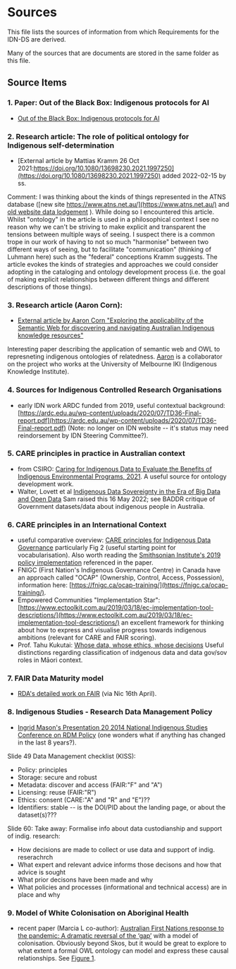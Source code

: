 # Sources

This file lists the sources of information from which Requirements for the IDN-DS are derived.

Many of the sources that are documents are stored in the same folder as this file.

## Source Items

### 1. Paper: Out of the Black Box: Indigenous protocols for AI

* [Out of the Black Box: Indigenous protocols for AI](Abdilla2021-Final+Unesco+Paper_Designed.pdf)

### 2. Research article: The role of political ontology for Indigenous self-determination

* [External article by Mattias Kramm 26 Oct 2021:https://doi.org/10.1080/13698230.2021.1997250](https://doi.org/10.1080/13698230.2021.1997250) added 2022-02-15 by ss.

Comment: I was thinking about the kinds of things represented in the ATNS database ([new site https://www.atns.net.au/](https://www.atns.net.au/) and [old website data lodgement](https://database.atns.net.au/lodge.asp) ). While doing so I encountered this article. Whilst "ontology" in the article is used in a philosophical context I see no reason why we can't be striving to make explicit and transparent the tensions between multiple ways of seeing. I suspect there is a common trope in our work of having to not so much "harmonise" between two different ways of seeing, but to facilitate "communication" (thinking of Luhmann here) such as the "federal" conceptions Kramm suggests. The article evokes the kinds of strategies and approaches we could consider adopting in the cataloging and ontology development process (i.e. the goal of making explicit relationships between different things and different descriptions of those things). 

### 3. Research article (Aaron Corn):

  * [External article by Aaron Corn "Exploring the applicability of the Semantic Web for discovering and navigating Australian Indigenous knowledge resources"](https://www.tandfonline.com/doi/full/10.1080/01576895.2019.1575248)

Interesting paper describing the application of semantic web and OWL to represneting indigenous ontologies of relatedness. [Aaron](https://indigenousknowledge.unimelb.edu.au/about/governance/professor-aaron-corn) is a collaborator on the project who works at the University of Melbourne IKI (Indigenous Knowledge Institute).

### 4. Sources for Indigenous Controlled Research Organisations

 * early IDN work ARDC funded from 2019, useful contextual background: [https://ardc.edu.au/wp-content/uploads/2020/07/TD36-Final-report.pdf](https://ardc.edu.au/wp-content/uploads/2020/07/TD36-Final-report.pdf) (Note: no longer on IDN website -- it's status may need reindorsement by IDN Steering Committee?).

### 5. CARE principles in practice in Australian context

  * from CSIRO: [Caring for Indigenous Data to Evaluate the Benefits of Indigenous Environmental Programs, 2021](https://link.springer.com/content/pdf/10.1007/s00267-021-01485-8.pdf). A useful source for ontology development work.
  * Walter, Lovett et al [Indigenous Data Sovereignty in the Era of Big Data and Open Data](https://onlinelibrary.wiley.com/doi/10.1002/ajs4.141) Sam raised this 16 May 2022; see BADDR critique of Government datasets/data about indigenous people in Australia.

### 6. CARE principles in an International Context

  * useful comparative overview: [CARE principles for Indigenous Data Governance](http://doi.org/10.5334/dsj-2020-043) particularly Fig 2 (useful starting point for vocabularisation). Also worth reading the [Smithsonian Institute's 2019 policy implementation](https://www.si.edu/content/pdf/about/sd/SD609.pdf) referenced in the paper.
  * FNIGC (First Nation's Indigenous Governance Centre) in Canada have an approach called "OCAP" (Ownership, Control, Access, Possession), information here: [https://fnigc.ca/ocap-training/](https://fnigc.ca/ocap-training/).
  * Empowered Communities "Implementation Star": [https://www.ectoolkit.com.au/2019/03/18/ec-implementation-tool-descriptions/](https://www.ectoolkit.com.au/2019/03/18/ec-implementation-tool-descriptions/) an excellent framework for thinking about how to express and visualise progress towards indigenous ambitions (relevant for CARE and FAIR scoring).   
  * Prof. Tahu Kukutai: [Whose data, whose ethics, whose decisions](https://www.data.govt.nz/assets/Uploads/Presentation-Tahu-Kukutai.pdf) Useful distinctions regarding  classification of indgenous data and data gov/sov roles in Māori context.

### 7. FAIR Data Maturity model

  * [RDA's detailed work on FAIR](https://www.rd-alliance.org/system/files/FAIR%20Data%20Maturity%20Model_%20specification%20and%20guidelines_v0.90.pdf) (via Nic 16th April).

### 8. Indigenous Studies - Research Data Management Policy

  * [Ingrid Mason's Presentation 20 2014 National Indigenous Studies Conference on RDM Policy](https://aiatsis.gov.au/publication/117065) (one wonders what if anything has changed in the last 8 years?). 
 
 Slide 49 Data Management checklist (KISS):
 * Policy: principles
 * Storage: secure and robust
 * Metadata: discover and access (FAIR:"F" and "A")
 * Licensing: reuse (FAIR:"R")
 * Ethics: consent (CARE:"A" and "R" and "E")??
 * Identifiers: stable -- is the DOI/PID about the landing page, or about the dataset(s)???
 
 Slide 60: Take away: Formalise info about data custodianship and support of indig. research:
 * How decisions are made to collect or use data and support of indig. reserachrch
 * What expert and relevant advice informs those decisons and how that advice is sought
 * What prior decisons have been made and why
 * What policies and processes (informational and technical access) are in place and why

### 9. Model of White Colonisation on Aboriginal Health
 * recent paper (Marcia L co-author): [Australian First Nations response to the pandemic: A dramatic reversal of the ‘gap’](https://doi.org/10.1111/jpc.15701) with a model of colonisation. Obviously beyond Skos, but it would be great to explore to what extent a formal OWL ontology can model and express these causal relationships. See [Figure 1](https://onlinelibrary.wiley.com/cms/asset/fcd68b64-1483-4b95-801d-63b0da468572/jpc15701-fig-0001-m.jpg).

 
